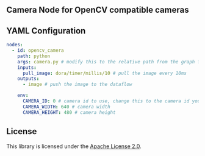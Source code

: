 ## Camera Node for OpenCV compatible cameras



## YAML Configuration

````YAML
nodes:
  - id: opencv_camera
    path: python
    args: camera.py # modify this to the relative path from the graph file to the client script
    inputs:
      pull_image: dora/timer/millis/10 # pull the image every 10ms
    outputs:
      - image # push the image to the dataflow 

    env:
      CAMERA_ID: 0 # camera id to use, change this to the camera id you want to use (e.g 0, 1, /dev/video0, /dev/video1)
      CAMERA_WIDTH: 640 # camera width
      CAMERA_HEIGHT: 480 # camera height
````

## License

This library is licensed under the [Apache License 2.0](../../LICENSE).